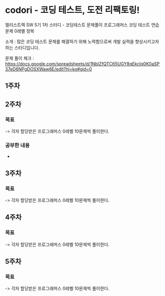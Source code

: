 # codori - **코**딩 테스트, **도**전 **리**팩토링!
엘리스트랙 SW 5기 1차 스터디 - 코딩테스트 문제풀이
프로그래머스 코딩 테스트 연습문제 0레벨 정복

소개 : 많은 코딩 테스트 문제를 해결하기 위해 노력함으로써 개발 실력을 향상시키고자 하는 스터디입니다.

문제 풀이 체크 : https://docs.google.com/spreadsheets/d/1NblZfQTC65UGY8qEkcIq0K0aSP37eD6NPgDOSXWaw6E/edit?hl=ko#gid=0

## 1주차

## 2주차
### 목표
-> 각자 할당받은 프로그래머스 0레벨 10문제씩 풀이한다.
### 공부한 내용
-
## 3주차
### 목표
-> 각자 할당받은 프로그래머스 0레벨 10문제씩 풀이한다.

## 4주차
### 목표
-> 각자 할당받은 프로그래머스 0레벨 10문제씩 풀이한다.

## 5주차
### 목표
-> 각자 할당받은 프로그래머스 0레벨 10문제씩 풀이한다.

